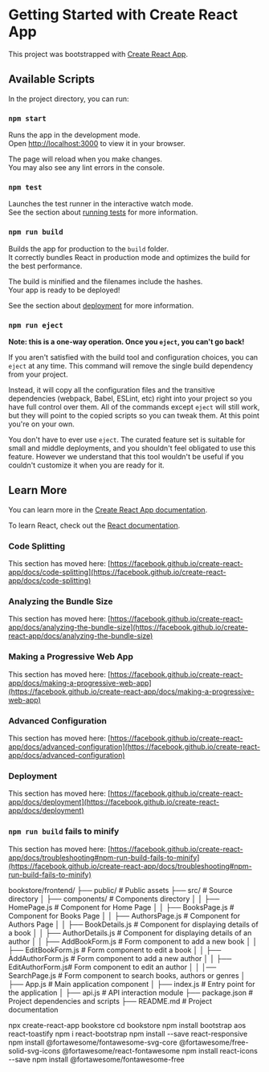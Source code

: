 # Getting Started with Create React App

This project was bootstrapped with [Create React App](https://github.com/facebook/create-react-app).

## Available Scripts

In the project directory, you can run:

### `npm start`

Runs the app in the development mode.\
Open [http://localhost:3000](http://localhost:3000) to view it in your browser.

The page will reload when you make changes.\
You may also see any lint errors in the console.

### `npm test`

Launches the test runner in the interactive watch mode.\
See the section about [running tests](https://facebook.github.io/create-react-app/docs/running-tests) for more information.

### `npm run build`

Builds the app for production to the `build` folder.\
It correctly bundles React in production mode and optimizes the build for the best performance.

The build is minified and the filenames include the hashes.\
Your app is ready to be deployed!

See the section about [deployment](https://facebook.github.io/create-react-app/docs/deployment) for more information.

### `npm run eject`

**Note: this is a one-way operation. Once you `eject`, you can't go back!**

If you aren't satisfied with the build tool and configuration choices, you can `eject` at any time. This command will remove the single build dependency from your project.

Instead, it will copy all the configuration files and the transitive dependencies (webpack, Babel, ESLint, etc) right into your project so you have full control over them. All of the commands except `eject` will still work, but they will point to the copied scripts so you can tweak them. At this point you're on your own.

You don't have to ever use `eject`. The curated feature set is suitable for small and middle deployments, and you shouldn't feel obligated to use this feature. However we understand that this tool wouldn't be useful if you couldn't customize it when you are ready for it.

## Learn More

You can learn more in the [Create React App documentation](https://facebook.github.io/create-react-app/docs/getting-started).

To learn React, check out the [React documentation](https://reactjs.org/).

### Code Splitting

This section has moved here: [https://facebook.github.io/create-react-app/docs/code-splitting](https://facebook.github.io/create-react-app/docs/code-splitting)

### Analyzing the Bundle Size

This section has moved here: [https://facebook.github.io/create-react-app/docs/analyzing-the-bundle-size](https://facebook.github.io/create-react-app/docs/analyzing-the-bundle-size)

### Making a Progressive Web App

This section has moved here: [https://facebook.github.io/create-react-app/docs/making-a-progressive-web-app](https://facebook.github.io/create-react-app/docs/making-a-progressive-web-app)

### Advanced Configuration

This section has moved here: [https://facebook.github.io/create-react-app/docs/advanced-configuration](https://facebook.github.io/create-react-app/docs/advanced-configuration)

### Deployment

This section has moved here: [https://facebook.github.io/create-react-app/docs/deployment](https://facebook.github.io/create-react-app/docs/deployment)

### `npm run build` fails to minify

This section has moved here: [https://facebook.github.io/create-react-app/docs/troubleshooting#npm-run-build-fails-to-minify](https://facebook.github.io/create-react-app/docs/troubleshooting#npm-run-build-fails-to-minify)



bookstore/frontend/
   ├── public/                  # Public assets
   ├── src/                     # Source directory
   │   ├── components/          # Components directory
   │   │   ├── HomePage.js      # Component for Home Page
   │   │   ├── BooksPage.js     # Component for Books Page
   │   │   ├── AuthorsPage.js   # Component for Authors Page
   │   │   ├── BookDetails.js   # Component for displaying details of a book
   │   │   ├── AuthorDetails.js # Component for displaying details of an author
   │   │   ├── AddBookForm.js   # Form component to add a new book
   │   │   ├── EditBookForm.js  # Form component to edit a book
   │   │   ├── AddAuthorForm.js # Form component to add a new author
   │   │   ├── EditAuthorForm.js# Form component to edit an author
   │   │   │── SearchPage.js    # Form component to search books, authors or genres
   │   ├── App.js              # Main application component
   │   ├── index.js            # Entry point for the application
   │   ├── api.js              # API interaction module
   ├── package.json            # Project dependencies and scripts
   ├── README.md               # Project documentation


npx create-react-app bookstore
cd bookstore
npm install bootstrap aos react-toastify
npm i react-bootstrap
npm install --save react-responsive
npm install @fortawesome/fontawesome-svg-core @fortawesome/free-solid-svg-icons @fortawesome/react-fontawesome
npm install react-icons --save
npm install @fortawesome/fontawesome-free

